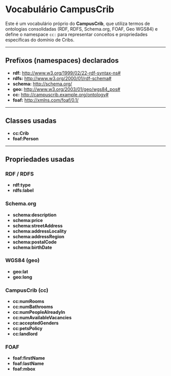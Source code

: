 # Vocabulário CampusCrib

Este é um vocabulário próprio do **CampusCrib**, que utiliza termos de ontologias consolidadas (RDF, RDFS, Schema.org, FOAF, Geo WGS84) e define o namespace `cc:` para representar conceitos e propriedades específicas do domínio de Cribs.

---

## Prefixos (namespaces) declarados
- **rdf:** <http://www.w3.org/1999/02/22-rdf-syntax-ns#>
- **rdfs:** <http://www.w3.org/2000/01/rdf-schema#>
- **schema:** <http://schema.org/>
- **geo:** <http://www.w3.org/2003/01/geo/wgs84_pos#>
- **cc:** <http://campuscrib.example.org/ontology#>
- **foaf:** <http://xmlns.com/foaf/0.1/>

---

## Classes usadas
- **cc:Crib**
- **foaf:Person**

---

## Propriedades usadas

### RDF / RDFS
- **rdf:type**
- **rdfs:label**

### Schema.org
- **schema:description**
- **schema:price**
- **schema:streetAddress**
- **schema:addressLocality**
- **schema:addressRegion**
- **schema:postalCode**
- **schema:birthDate**

### WGS84 (geo)
- **geo:lat**
- **geo:long**

### CampusCrib (cc)
- **cc:numRooms**
- **cc:numBathrooms**
- **cc:numPeopleAlreadyIn**
- **cc:numAvailableVacancies**
- **cc:acceptedGenders**
- **cc:petsPolicy**
- **cc:landlord**

### FOAF
- **foaf:firstName**
- **foaf:lastName**
- **foaf:mbox**
